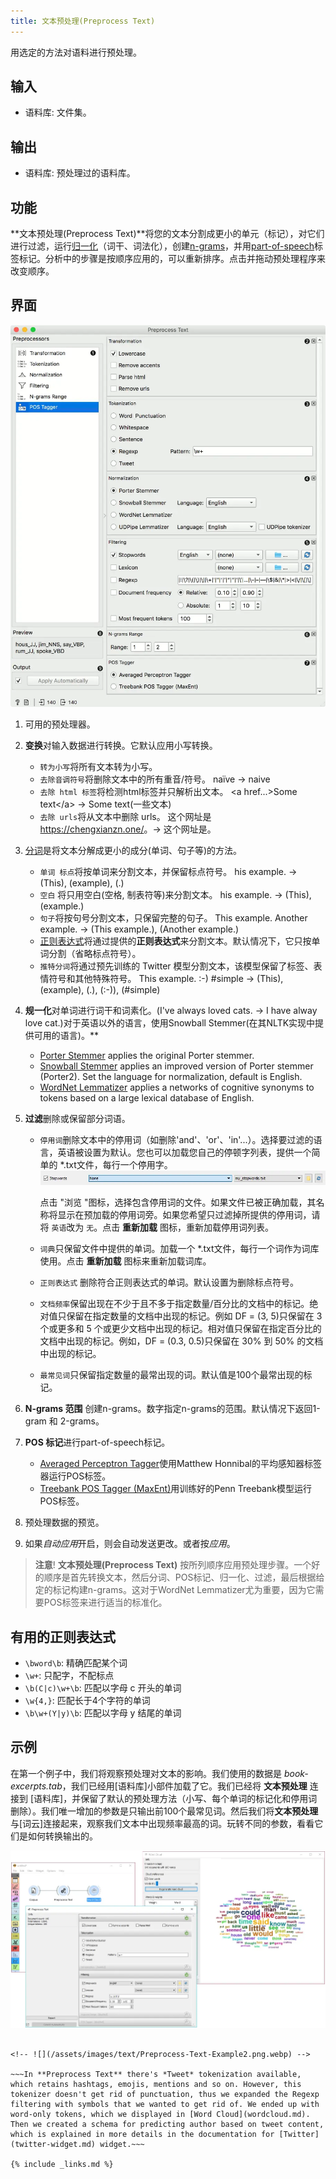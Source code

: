 ```yaml
---
title: 文本预处理(Preprocess Text)
---
```


用选定的方法对语料进行预处理。





## 输入

- 语料库: 文件集。

## 输出

- 语料库: 预处理过的语料库。

## 功能

**文本预处理(Preprocess Text)**将您的文本分割成更小的单元（标记），对它们进行过滤，运行[归一化](https://en.wikipedia.org/wiki/Stemming)（词干、词法化），创建[n-grams](https://en.wikipedia.org/wiki/N-gram)，并用[part-of-speech](https://en.wikipedia.org/wiki/Part_of_speech)标签标记。分析中的步骤是按顺序应用的，可以重新排序。点击并拖动预处理程序来改变顺序。

## 界面

![](/assets/images/text/PreprocessText.png.webp)

1. 可用的预处理器。
2. **变换**对输入数据进行转换。它默认应用小写转换。
    - `转为小写`将所有文本转为小写。
    - `去除音调符号`将删除文本中的所有重音/符号。
      naïve → naive
    - `去除 html 标签`将检测html标签并只解析出文本。
      \<a href...\>Some text\</a\> → Some text(一些文本)
    - `去除 urls`将从文本中删除 urls。
      这个网址是 <https://chengxianzn.one/>。→ 这个网址是。
3. [分词](https://en.wikipedia.org/wiki/Tokenization_(lexical_analysis))是将文本分解成更小的成分(单词、句子等)的方法。
    - `单词 标点`将按单词来分割文本，并保留标点符号。
      his example. → (This), (example), (.)
    - `空白` 将只用空白(空格, 制表符等)来分割文本。
      his example. → (This), (example.)
    - `句子`将按句号分割文本，只保留完整的句子。
      This example. Another example. → (This example.), (Another example.)
    - [正则表达式](https://en.wikipedia.org/wiki/Regular_expression)将通过提供的**正则表达式**来分割文本。默认情况下，它只按单词分割（省略标点符号）。
    - `推特分词`将通过预先训练的 Twitter 模型分割文本，该模型保留了标签、表情符号和其他特殊符号。
      This example. :-) #simple → (This), (example), (.), (:-)), (#simple)
4. **规一化**对单词进行词干和词素化。(I've always loved cats. → I have alway love cat.)对于英语以外的语言，使用Snowball Stemmer(在其NLTK实现中提供可用的语言)。**
    - [Porter Stemmer](https://tartarus.org/martin/PorterStemmer/) applies the original Porter stemmer.
    - [Snowball Stemmer](http://snowballstem.org/) applies an improved version of Porter stemmer (Porter2). Set the language for normalization, default is English.
    - [WordNet Lemmatizer](http://wordnet.princeton.edu/) applies a networks of cognitive synonyms to tokens based on a large lexical database of English.

5. **过滤**删除或保留部分词语。
    - `停用词`删除文本中的停用词（如删除'and'、'or'、'in'...）。选择要过滤的语言，英语被设置为默认。您也可以加载您自己的停顿字列表，提供一个简单的 \*.txt文件，每行一个停用字。
      ![](/assets/images/text/stopwords.png.webp)

      点击 "浏览 "图标，选择包含停用词的文件。如果文件已被正确加载，其名称将显示在预加载的停用词旁。如果您希望只过滤掉所提供的停用词，请将 `英语`改为 `无`。点击 **重新加载** 图标，重新加载停用词列表。
    - `词典`只保留文件中提供的单词。加载一个 \*.txt文件，每行一个词作为词库使用。点击 **重新加载** 图标来重新加载词库。
    - `正则表达式` 删除符合正则表达式的单词。默认设置为删除标点符号。
    - `文档频率`保留出现在不少于且不多于指定数量/百分比的文档中的标记。绝对值只保留在指定数量的文档中出现的标记。例如 DF = (3, 5)只保留在 3 个或更多和 5 个或更少文档中出现的标记。相对值只保留在指定百分比的文档中出现的标记。例如，DF = (0.3, 0.5)只保留在 30% 到 50% 的文档中出现的标记。
    - `最常见词`只保留指定数量的最常出现的词。默认值是100个最常出现的标记。

1. **N-grams 范围** 创建n-grams。数字指定n-grams的范围。默认情况下返回1-gram 和 2-grams。
2. **POS 标记**进行part-of-speech标记。
    - [Averaged Perceptron Tagger](https://spacy.io/blog/part-of-speech-pos-tagger-in-python)使用Matthew Honnibal的平均感知器标签器运行POS标签。
    - [Treebank POS Tagger (MaxEnt)](http://web.mit.edu/6.863/www/fall2012/projects/writeups/max-entropy-nltk.pdf)用训练好的Penn Treebank模型运行POS标签。
3. 预处理数据的预览。
4.  如果*自动应用*开启，则会自动发送更改。或者按*应用*。

> **注意**! **文本预处理(Preprocess Text)** 按所列顺序应用预处理步骤。一个好的顺序是首先转换文本，然后分词、POS标记、归一化、过滤，最后根据给定的标记构建n-grams。这对于WordNet Lemmatizer尤为重要，因为它需要POS标签来进行适当的标准化。


## 有用的正则表达式


* `\bword\b`: 精确匹配某个词
* `\w+`: 只配字，不配标点
* `\b(C|c)\w+\b`: 匹配以字母 c 开头的单词
* `\w{4,}`: 匹配长于4个字符的单词  
* `\b\w+(Y|y)\b`: 匹配以字母 y 结尾的单词

## 示例

在第一个例子中，我们将观察预处理对文本的影响。我们使用的数据是 *book-excerpts.tab*，我们已经用[语料库]小部件加载了它。我们已经将 **文本预处理** 连接到 [语料库]，并保留了默认的预处理方法（小写、每个单词的标记化和停用词删除）。我们唯一增加的参数是只输出前100个最常见词。然后我们将**文本预处理**与[词云]连接起来，观察我们文本中出现频率最高的词。玩转不同的参数，看看它们是如何转换输出的。


![](/assets/images/text/Preprocess-Text-Example1.png.webp)


~~~The second example is slightly more complex. We first acquired our data with [Twitter](twitter-widget.md) widget. We quired the internet for tweets from users @HillaryClinton and @realDonaldTrump and got their tweets from the past two weeks, 242 in total.~~~

<!-- ![](/assets/images/text/Preprocess-Text-Example2.png.webp) -->

~~~In **Preprocess Text** there's *Tweet* tokenization available, which retains hashtags, emojis, mentions and so on. However, this tokenizer doesn't get rid of punctuation, thus we expanded the Regexp filtering with symbols that we wanted to get rid of. We ended up with word-only tokens, which we displayed in [Word Cloud](wordcloud.md). Then we created a schema for predicting author based on tweet content, which is explained in more details in the documentation for [Twitter](twitter-widget.md) widget.~~~

{% include _links.md %}